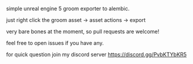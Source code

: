 simple unreal engine 5 groom exporter to alembic.

just right click the groom asset -> asset actions -> export

very bare bones at the moment, so pull requests are welcome! 

feel free to open issues if you have any.

for quick question join my discord server https://discord.gg/PvbKTYbKR5
